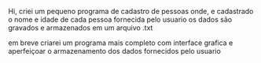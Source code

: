 Hi, criei um pequeno programa de cadastro de pessoas onde, e cadastrado o nome e idade de cada pessoa fornecida pelo usuario
os dados são gravados e armazenados em um arquivo .txt

em breve criarei um programa mais completo com interface grafica e aperfeiçoar o armazenamento dos dados fornecidos pelo usuario
